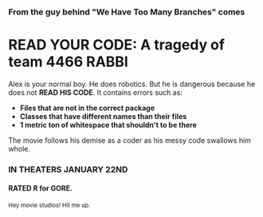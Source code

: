 ### From the guy behind "We Have Too Many Branches" comes
# READ YOUR CODE: A tragedy of team 4466 RABBI

Alex is your normal boy. He does robotics. But he is dangerous because he does not **READ HIS CODE**.
It contains errors such as:

- **Files that are not in the correct package**
- **Classes that have different names than their files**
- **1 metric ton of whitespace that shouldn't to be there**

The movie follows his demise as a coder as his messy code swallows him whole.

### IN THEATERS JANUARY 22ND
#### RATED R for GORE.

<sup>Hey movie studios! Hit me up.</sup>